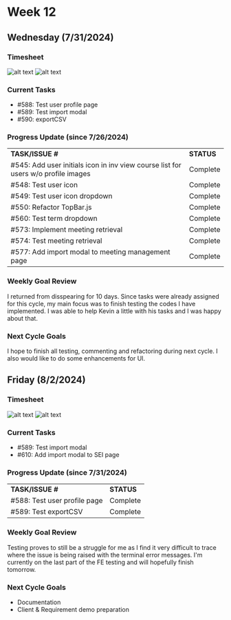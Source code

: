 
# Week 12

## Wednesday (7/31/2024)

### Timesheet
![alt text](./Clockify%20images/Clockify_July_31_1.jpg)
![alt text](./Clockify%20images/Clockify_July_31_2.jpg)

### Current Tasks
  * #588: Test user profile page
  * #589: Test import modal
  * #590: exportCSV

### Progress Update (since 7/26/2024)
<table>
    <tr>
        <td><strong>TASK/ISSUE #</strong>
        </td>
        <td><strong>STATUS</strong>
        </td>
    </tr>
    <tr>
        <!-- Task/Issue # -->
        <td>#545: Add user initials icon in inv view course list for users w/o profile images
        </td>
        <!-- Status -->
        <td>Complete
        </td>
    </tr>
    <tr>
        <!-- Task/Issue # -->
        <td>#548: Test user icon
        </td>
        <!-- Status -->
        <td>Complete
        </td>
    </tr>
    <tr>
        <!-- Task/Issue # -->
        <td>#549: Test user icon dropdown
        </td>
        <!-- Status -->
        <td>Complete
        </td>
    </tr>
    <tr>
        <!-- Task/Issue # -->
        <td>#550: Refactor TopBar.js
        </td>
        <!-- Status -->
        <td>Complete
        </td>
    </tr>
    <tr>
        <!-- Task/Issue # -->
        <td>#560: Test term dropdown
        </td>
        <!-- Status -->
        <td>Complete
        </td>
    </tr>
    <tr>
        <!-- Task/Issue # -->
        <td>#573: Implement meeting retrieval
        </td>
        <!-- Status -->
        <td>Complete
        </td>
    </tr>
    <tr>
        <!-- Task/Issue # -->
        <td>#574: Test meeting retrieval
        </td>
        <!-- Status -->
        <td>Complete
        </td>
    </tr>
    <tr>
        <!-- Task/Issue # -->
        <td>#577: Add import modal to meeting management page
        </td>
        <!-- Status -->
        <td>Complete
        </td>
    </tr>
</table>

### Weekly Goal Review
I returned from disspearing for 10 days. Since tasks were already assigned for this cycle, my main focus was to finish testing the codes I have implemented. I was able to help Kevin a little with his tasks and I was happy about that.

### Next Cycle Goals
  I hope to finish all testing, commenting and refactoring during next cycle. I also would like to do some enhancements for UI. 

<!--------------------------------------------------------------------------------------------------------------------------------------------------------------------------------------------->
## Friday (8/2/2024)

### Timesheet
![alt text](./Clockify%20images/Clockify_Aug_2_1.jpg)
![alt text](./Clockify%20images/Clockify_Aug_2_2.jpg)

### Current Tasks
  * #589: Test import modal
  * #610: Add import modal to SEI page
  
### Progress Update (since 7/31/2024)
<table>
    <tr>
        <td><strong>TASK/ISSUE #</strong>
        </td>
        <td><strong>STATUS</strong>
        </td>
    </tr>
    <tr>
        <!-- Task/Issue # -->
        <td>#588: Test user profile page
        </td>
        <!-- Status -->
        <td>Complete
        </td>
    </tr>
    <tr>
        <!-- Task/Issue # -->
        <td>#589: Test exportCSV
        </td>
        <!-- Status -->
        <td>Complete
        </td>
    </tr>
</table>

### Weekly Goal Review
Testing proves to still be a struggle for me as I find it very difficult to trace where the issue is being raised with the terminal error messages. I'm currently on the last part of the FE testing and will hopefully finish tomorrow. 

### Next Cycle Goals
  * Documentation
  * Client & Requirement demo preparation


